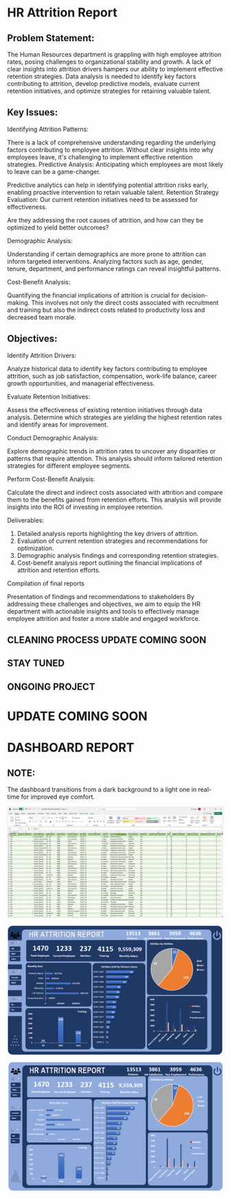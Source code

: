 # HR Attrition Report

## Problem Statement:
The Human Resources department is grappling with high employee attrition rates, posing challenges to organizational stability and growth. A lack of clear insights into attrition drivers hampers our ability to implement effective retention strategies. Data analysis is needed to identify key factors contributing to attrition, develop predictive models, evaluate current retention initiatives, and optimize strategies for retaining valuable talent.

## Key Issues:

Identifying Attrition Patterns: 

There is a lack of comprehensive understanding regarding the underlying factors contributing to employee attrition. Without clear insights into why employees leave, it's challenging to implement effective retention strategies.
Predictive Analysis: Anticipating which employees are most likely to leave can be a game-changer. 

Predictive analytics can help in identifying potential attrition risks early, enabling proactive intervention to retain valuable talent. Retention Strategy Evaluation: Our current retention initiatives need to be assessed for effectiveness. 

Are they addressing the root causes of attrition, and how can they be optimized to yield better outcomes?

Demographic Analysis: 

Understanding if certain demographics are more prone to attrition can inform targeted interventions. Analyzing factors such as age, gender, tenure, department, and performance ratings can reveal insightful patterns.

Cost-Benefit Analysis: 

Quantifying the financial implications of attrition is crucial for decision-making. This involves not only the direct costs associated with recruitment and training but also the indirect costs related to productivity loss and decreased team morale.

## Objectives:

Identify Attrition Drivers: 

Analyze historical data to identify key factors contributing to employee attrition, such as job satisfaction, compensation, work-life balance, career growth opportunities, and managerial effectiveness.

Evaluate Retention Initiatives: 

Assess the effectiveness of existing retention initiatives through data analysis. Determine which strategies are yielding the highest retention rates and identify areas for improvement.

Conduct Demographic Analysis: 

Explore demographic trends in attrition rates to uncover any disparities or patterns that require attention. This analysis should inform tailored retention strategies for different employee segments.

Perform Cost-Benefit Analysis: 

Calculate the direct and indirect costs associated with attrition and compare them to the benefits gained from retention efforts. This analysis will provide insights into the ROI of investing in employee retention.

Deliverables:
1.	Detailed analysis reports highlighting the key drivers of attrition.
2.	Evaluation of current retention strategies and recommendations for optimization.
3.	Demographic analysis findings and corresponding retention strategies.
4.	Cost-benefit analysis report outlining the financial implications of attrition and retention efforts.

Compilation of final reports

Presentation of findings and recommendations to stakeholders
By addressing these challenges and objectives, we aim to equip the HR department with actionable insights and tools to effectively manage employee attrition and foster a more stable and engaged workforce.


## CLEANING PROCESS UPDATE COMING SOON

## STAY TUNED

## ONGOING PROJECT


# UPDATE COMING SOON


# DASHBOARD REPORT

## NOTE:

The dashboard transitions from a dark background to a light one in real-time for improved eye comfort.

![](CLEANED_HR_A_R.png)

![](DASHBOARD_HR_DARK.png)

![](DASHBOARD_HR_LIGHT.png)

